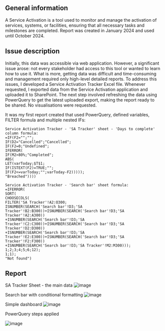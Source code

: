 ## General information
A Service Activation is a tool used to monitor and manage the activation of services, systems, or facilities, ensuring that all necessary tasks and milestones are completed. Report was created in January 2024 and used until October 2024.
## Issue description
Initially, this data was accessible via web application. However, a significant issue arose: not every stakeholder had access to this tool or wanted to learn how to use it. What is more, getting data was difficult and time-consuming and management required only high-level detailed reports. To address this issues, I developed a Service Activation Tracker Excel file. Whenever requested, I exported data from the Service Activation application and uploaded it to SharePoint. The next step involved refreshing the data using PowerQuery to get the latest uploaded export, making the report ready to be shared. No visualisations were requested.

It was my first report created that used PowerQuery, defined variables, FILTER formula and multiple nested IFs:
```excel
Service Activation Tracker - 'SA Tracker' sheet - 'Days to complete' column formula:
=IF(F2="";"";
IF(D2="Cancelled";"Cancelled";
IF(F2=0;"Undefined";
IFERROR(
IF(M2>80%;"Completed";
ABS(
LET(varToday;$T$1;
IF(ISTEXT(F2)=TRUE;"";
IF(F2<=varToday;"";varToday-F2)))));
"Breached"))))

Service Activation Tracker - 'Search bar' sheet formula:
=IFERROR(
SORT(
CHOOSECOLS(
FILTER('SA Tracker'!A2:O300;
ISNUMBER(SEARCH('Search bar'!D3;'SA Tracker'!B2:B300))+ISNUMBER(SEARCH('Search bar'!D3;'SA Tracker'!A2:A300))
+ISNUMBER(SEARCH('Search bar'!D3;'SA Tracker'!C2:C300))+ISNUMBER(SEARCH('Search bar'!D3;'SA Tracker'!D2:D300))
+ISNUMBER(SEARCH('Search bar'!D3;'SA Tracker'!E2:E300))+ISNUMBER(SEARCH('Search bar'!D3;'SA Tracker'!F2:F300))
+ISNUMBER(SEARCH('Search bar'!D3;'SA Tracker'!M2:M300)));
1;2;3;4;5;6;12);
1;1);
"Not found")
```

## Report
SA Tracker Sheet - the main data
![image](https://github.com/user-attachments/assets/6933b04f-6a7b-42be-a7d8-f245b46db6c1)



Search bar with conditional formatting
![image](https://github.com/user-attachments/assets/d6f6318c-e4e4-45c0-80fc-579b5ed007e0)



Simple dashboard
![image](https://github.com/user-attachments/assets/3f7e197b-7303-4dc3-b70d-c348d7822e9f)


PowerQuery steps applied

![image](https://github.com/user-attachments/assets/91549f4a-181d-43e9-af87-a24ed14aebc1)


